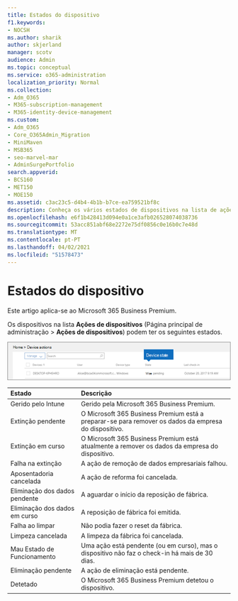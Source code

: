 ```yaml
---
title: Estados do dispositivo
f1.keywords:
- NOCSH
ms.author: sharik
author: skjerland
manager: scotv
audience: Admin
ms.topic: conceptual
ms.service: o365-administration
localization_priority: Normal
ms.collection:
- Adm_O365
- M365-subscription-management
- M365-identity-device-management
ms.custom:
- Adm_O365
- Core_O365Admin_Migration
- MiniMaven
- MSB365
- seo-marvel-mar
- AdminSurgePortfolio
search.appverid:
- BCS160
- MET150
- MOE150
ms.assetid: c3ac23c5-d4b4-4b1b-b7ce-ea759521bf8c
description: Conheça os vários estados de dispositivos na lista de ações do Dispositivo na casa do Administrador na Microsoft 365 para negócios.
ms.openlocfilehash: e6f1b428413d094e0a1ce3afb026528074038736
ms.sourcegitcommit: 53acc851abf68e2272e75df0856c0e16b0c7e48d
ms.translationtype: MT
ms.contentlocale: pt-PT
ms.lasthandoff: 04/02/2021
ms.locfileid: "51578473"
---
```

# <a name="device-states"></a>Estados do dispositivo

Este artigo aplica-se ao Microsoft 365 Business Premium.

Os dispositivos na lista **Ações de dispositivos** (Página principal de administração \> **Ações de dispositivos**) podem ter os seguintes estados.
  
![In the Device actions list, you can see the Devices states.](../media/a621c47e-45d9-4e1a-beb9-c03254d40c1d.png)
  
|**Estado**|**Descrição**|
|:-----|:-----|
|Gerido pelo Intune  <br/> |Gerido pela Microsoft 365 Business Premium.  <br/> |
|Extinção pendente  <br/> |O Microsoft 365 Business Premium está a preparar-se para remover os dados da empresa do dispositivo.  <br/> |
|Extinção em curso  <br/> |O Microsoft 365 Business Premium está atualmente a remover os dados da empresa do dispositivo.  <br/> |
|Falha na extinção  <br/> | A ação de remoção de dados empresariais falhou.  <br/> |
|Aposentadoria cancelada  <br/> |A ação de reforma foi cancelada.  <br/> |
|Eliminação dos dados pendente  <br/> |A aguardar o início da reposição de fábrica.  <br/> |
|Eliminação dos dados em curso  <br/> |A reposição de fábrica foi emitida.  <br/> |
|Falha ao limpar  <br/> |Não podia fazer o reset da fábrica.  <br/> |
|Limpeza cancelada  <br/> |A limpeza da fábrica foi cancelada.  <br/> |
|Mau Estado de Funcionamento  <br/> |Uma ação está pendente (ou em curso), mas o dispositivo não faz o check-in há mais de 30 dias.  <br/> |
|Eliminação pendente  <br/> |A ação de eliminação está pendente.  <br/> |
|Detetado  <br/> |O Microsoft 365 Business Premium detetou o dispositivo.  <br/> |
   
